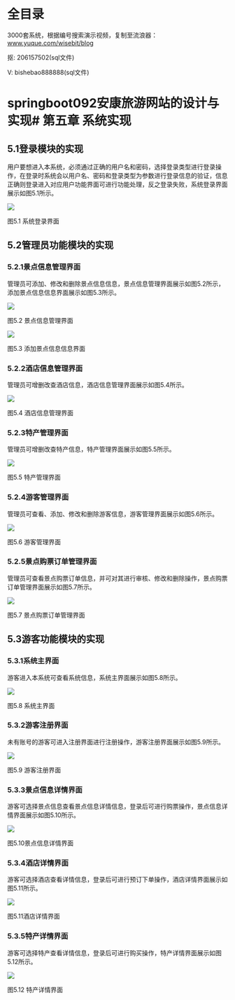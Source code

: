 # 全目录

3000套系统，根据编号搜索演示视频，复制至流浪器：www.yuque.com/wisebit/blog


<p>抠: 206157502(sql文件)</p>
<p>V: bishebao888888(sql文件)</p>


# springboot092安康旅游网站的设计与实现# 第五章 系统实现
## 5.1登录模块的实现
用户要想进入本系统，必须通过正确的用户名和密码，选择登录类型进行登录操作，在登录时系统会以用户名、密码和登录类型为参数进行登录信息的验证，信息正确则登录进入对应用户功能界面可进行功能处理，反之登录失败，系统登录界面展示如图5.1所示。

![](/md/blog.014.png)

图5.1  系统登录界面
## 5.2管理员功能模块的实现
### 5.2.1景点信息管理界面
管理员可添加、修改和删除景点信息信息，景点信息管理界面展示如图5.2所示，添加景点信息信息界面展示如图5.3所示。

![](/md/blog.015.png)

图5.2 景点信息管理界面

![](/md/blog.016.png)

图5.3  添加景点信息信息界面
### 5.2.2酒店信息管理界面
管理员可增删改查酒店信息，酒店信息管理界面展示如图5.4所示。

![](/md/blog.017.png)

图5.4  酒店信息管理界面
### 5.2.3特产管理界面
管理员可增删改查特产信息，特产管理界面展示如图5.5所示。

![](/md/blog.018.png)

图5.5  特产管理界面
### 5.2.4游客管理界面
管理员可查看、添加、修改和删除游客信息，游客管理界面展示如图5.6所示。

![](/md/blog.019.png)

图5.6  游客管理界面
### 5.2.5景点购票订单管理界面
管理员可查看景点购票订单信息，并可对其进行审核、修改和删除操作，景点购票订单管理界面展示如图5.7所示。

![](/md/blog.020.png)

图5.7 景点购票订单管理界面
## 5.3游客功能模块的实现
### 5.3.1系统主界面
游客进入本系统可查看系统信息，系统主界面展示如图5.8所示。

![](/md/blog.021.png)

图5.8 系统主界面
### 5.3.2游客注册界面
未有账号的游客可进入注册界面进行注册操作，游客注册界面展示如图5.9所示。

![](/md/blog.022.png)

图5.9 游客注册界面
### 5.3.3景点信息详情界面
游客可选择景点信息查看景点信息详情信息，登录后可进行购票操作，景点信息详情界面展示如图5.10所示。

![](/md/blog.023.png)

图5.10景点信息详情界面
### 5.3.4酒店详情界面
游客可选择酒店查看详情信息，登录后可进行预订下单操作，酒店详情界面展示如图5.11所示。

![](/md/blog.024.png)

图5.11酒店详情界面
### 5.3.5特产详情界面
游客可选择特产查看详情信息，登录后可进行购买操作，特产详情界面展示如图5.12所示。

![](/md/blog.025.png)

图5.12 特产详情界面













